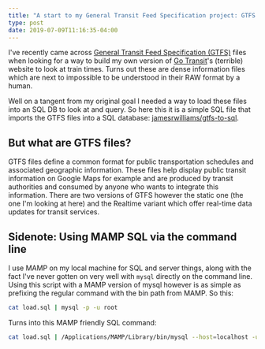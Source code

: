 ```yaml
---
title: "A start to my General Transit Feed Specification project: GTFS to SQL"
type: post
date: 2019-07-09T11:16:35-04:00
---
```


I've recently came across [General Transit Feed Specification (GTFS)](https://developers.google.com/transit/gtfs/) files when looking for a way to build my own version of [Go Transit](https://www.gotransit.com/)'s (terrible) website to look at train times. Turns out these are dense information files which are next to impossible to be understood in their RAW format by a human.

Well on a tangent from my original goal I needed a way to load these files into an SQL DB to look at and query. So here this it is a simple SQL file that imports the GTFS files into a SQL database: [jamesrwilliams/gtfs-to-sql](https://github.com/jamesrwilliams/gtfs-to-sql).

## But what are GTFS files?

GTFS files define a common format for public transportation schedules and associated geographic information. These files help display public transit information on Google Maps for example and are produced by transit authorities and consumed by anyone who wants to integrate this information. There are two versions of GTFS however the static one (the one I'm looking at here) and the Realtime variant which offer real-time data updates for transit services.

## Sidenote: Using MAMP SQL via the command line

I use MAMP on my local machine for SQL and server things, along with the fact I've never gotten on very well with `mysql` directly on the command line. Using this script with a MAMP version of mysql however is as simple as prefixing the regular command with the bin path from MAMP. So this:

```bash
cat load.sql | mysql -p -u root
```

Turns into this MAMP friendly SQL command:

```bash
cat load.sql | /Applications/MAMP/Library/bin/mysql --host=localhost -uroot -proot
```


